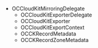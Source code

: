- OCCloudKitMirroringDelegate
    - OCCloudKitExporterDelegate
    - OCCloudKitExporter
    - OCCloudKitExportContext
    - OCCKRecordMetadata
    - OCCKRecordZoneMetadata
